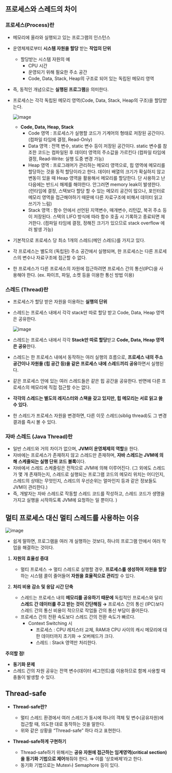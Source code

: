 ## 프로세스와 스레드의 차이

### 프로세스(Process)란

- 메모리에 올라와 실행되고 있는 프로그램의 인스턴스
- 운영체제로부터 **시스템 자원을 할당** 받는 **작업의 단위**
    - 할당받는 시스템 자원의 예
        - CPU 시간
        - 운영되기 위해 필요한 주소 공간
        - Code, Data, Stack, Heap의 구조로 되어 있는 독립된 메모리 영역
- 즉, 동적인 개념으로는 **실행된 프로그램**을 의미한다.
- 프로세스는 각각 독립된 메모리 영역(Code, Data, Stack, Heap의 구조)을 할당받는다.
    
    ![image](https://user-images.githubusercontent.com/47748246/185567788-8f3d333e-7e77-4972-8825-b5af471253e9.png)
    
    - **Code, Data, Heap, Stack**
        - Code 영역 : 프로세스가 실행할 코드가 기계어의 형태로 저장된 공간이다. (컴파일 타임에 결정, Read-Only)
        - Data 영역 : 전역 변수, static 변수 등이 저장된 공간이다. static 변수를 참조한 코드는 컴파일된 후 데이터 영역의 주소값을 가르킨다 (컴파일 타임에 결정, Read-Write: 실행 도중 변경 가능)
        - Heap 영역 : 프로그래머가 관리하는 메모리 영역으로, 힙 영역에 메모리를 할당하는 것을 동적 할당이라고 한다. 데이터 배열의 크기가 확실하지 않고 변동이 있을 때 Heap 영역을 활용해서 메모리를 할당한다. 단 사용하고 난 다음에는 반드시 해제를 해야한다. 안그러면 memory leak이 발생한다.  (런타임에 결정, 스택보다 할당 할 수 있는 메모리 공간이 많으나, 포인터로 메모리 영역을 접근해야하기 때문에 다른 자료구조에 비해서 데이터 읽고 쓰기가 느림)
        - Stack 영역 : 함수 안에서 선언된 지역변수, 매개변수, 리턴값, 복귀 주소 등이 저장된다. 스택의 LIFO 방식에 따라 함수 호출 시 기록하고 종료되면 제거한다. (컴파일 타임에 결정, 정해진 크기가 있으므로 stack overflow 에러 발생 가능)

- 기본적으로 프로세스 당 최소 1개의 스레드(메인 스레드)를 가지고 있다.
- 각 프로세스는 별도의 (독립된) 주소 공간에서 실행되며, 한 프로세스는 다른 프로세스의 변수나 자료구조에 접근할 수 없다.
- 한 프로세스가 다른 프로세스의 자원에 접근하려면 프로세스 간의 통신(IPC)을 사용해야 한다. (ex. 파이프, 파일, 소켓 등을 이용한 통신 방법 이용)

### 스레드 (Thread)란

- 프로세스가 할당 받은 자원을 이용하는 **실행의 단위**
- 스레드는 프로세스 내에서 각각 stack만 따로 할당 받고 Code, Data, Heap 영역은 공유한다.
    
    ![image](https://user-images.githubusercontent.com/47748246/185567882-fea0be62-77a1-4c5b-b80f-4e4cd06a25fe.png)
    
- 스레드는 프로세스 내에서 각각 **Stack만 따로 할당**받고 **Code, Data, Heap 영역은 공유**한다.
- 스레드는 한 프로세스 내에서 동작하는 여러 실행의 흐름으로, **프로세스 내의 주소 공간이나 자원들 (힙 공간 등)을 같은 프로세스 내에 스레드끼리 공유**하면서 실행된다.
- 같은 프로세스 안에 있는 여러 스레드들은 같은 힙 공간을 공유한다. 반면에 다른 프로세스의 메모리에 직접 접근할 수는 없다.
- **각각의 스레드는 별도의 레지스터와 스택을 갖고 있지만, 힙 메모리는 서로 읽고 쓸 수 있다.**
- 한 스레드가 프로세스 자원을 변경하면, 다른 이웃 스레드(siblig thread)도 그 변경 결과를 즉시 볼 수 있다.

### 자바 스레드 (Java Thread)란

- 일반 스레드와 거의 차이가 없으며, **JVM이 운영체제의 역할**을 한다.
- 자바에는 프로세스가 존재하지 않고 스레드만 존재하며, **자바 스레드는 JVM에 의해 스케줄되는 실행 단위 코드 블록**이다.
- 자바에서 스레드 스케줄링은 전적으로 JVM에 의해 이루어진다.  (그 외에도 스레드가 몇 개 존재하는지, 스레드로 실행되는 프로그램 코드의 메모리 위치는 어디인지, 스레드의 상태는 무엇인지, 스레드의 우선순위는 얼마인지 등과 같은 정보들도 JVM이 관리한다.)
- 즉, 개발자는 자바 스레드로 작동할 스레드 코드를 작성하고, 스레드 코드가 생명을 가지고 실행을 시작하도록 JVM에 요청하는 일 뿐이다. )

## 멀티 프로세스 대신 멀티 스레드를 사용하는 이유

![image](https://user-images.githubusercontent.com/47748246/185567934-f67d8c8d-9017-43b0-b79a-200f3fc7edc9.png)

- 쉽게 말하면, 프로그램을 여러 개 실행하는 것보다, 하나의 프로그램 안에서 여러 작업을 해결하는 것이다.

1. **자원의 효율성 증대**
    - 멀티 프로세스 → 멀티 스레드로 실행할 경우, **프로세스를 생성하여 자원을 할당**하는 시스템 콜이 줄어들어 **자원을 효율적으로 관리**할 수 있다.
    
2. **처리 비용 감소 및 응답 시간 단축** 
    - 스레드는 프로세스 내의 **메모리를 공유하기 때문에** 독립적인 프로세스와 달리 **스레드 간 데이터를 주고 받는 것이 간단해짐 →** 프로세스 간의 통신 (IPC)보다 스레드 간의 통신 비용이 적으므로 작업들 간의 통신 부담이 줄어든다.
    - 프로세스 간의 전환 속도보다 스레드 간의 전환 속도가 빠르다.
        - Context Switching 시
            - 프로세스 : CPU 레지스터 교체, RAM과 CPU 사이의 캐시 메모리에 대한 데이터까지 초기화 → 오버헤드가 크다.
            - 스레드 :  Stack 영역만 처리한다.
    

**주의할 점!**

- **동기화 문제**
- 스레드 간의 자원 공유는 전역 변수(데이터 세그먼트)를 이용하므로 함께 사용할 때 충돌이 발생할 수 있다.

## Thread-safe

- **Thread-safe란?**
    - 멀티 스레드 환경에서 여러 스레드가 동시에 하나의 객체 및 변수(공유자원)에 접근할 때, 의도한 대로 동작하는 것을 말한다.
    - 위와 같은 상황을 “Thread-safe” 하다 라고 표현한다.

- **Thread-safe하게 구현하기**
    - Thread-safe하기 위해서는 **공유 자원에 접근하는 임계영역(critical section)을 동기화 기법으로 제어**해줘야 한다.  ⇒ 이를 ‘상호배제’라고 한다.
    - 동기화 기법으로는 Mutex나 Semaphore 등이 있다.
